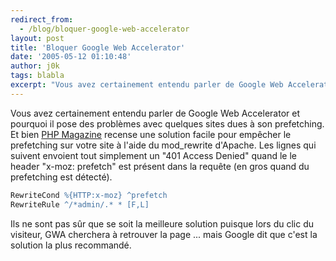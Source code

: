 ```yaml
---
redirect_from:
  - /blog/bloquer-google-web-accelerator
layout: post
title: 'Bloquer Google Web Accelerator'
date: '2005-05-12 01:10:48'
author: j0k
tags: blabla
excerpt: "Vous avez certainement entendu parler de Google Web Accelerator et pourquoi il pose des problèmes avec quelques sites dues à son prefetching.     \nEt bien [PHP Magazine](http://www.php-mag.net/itr/news/psecom,id,21649,nodeid,113.html) recense une solution facile pour empêcher le prefetching sur votre site à l'aide du mod_rewrite d'Apache.   Les      …"
---
```


Vous avez certainement entendu parler de Google Web Accelerator et pourquoi il pose des problèmes avec quelques sites dues à son prefetching.
Et bien [PHP Magazine](http://www.php-mag.net/itr/news/psecom,id,21649,nodeid,113.html) recense une solution facile pour empêcher le prefetching sur votre site à l'aide du mod_rewrite d'Apache.   Les lignes qui suivent envoient tout simplement un "401 Access Denied" quand le le header "x-moz: prefetch" est présent dans la requête (en gros quand du prefetching est détecté).

```apache
RewriteCond %{HTTP:x-moz} ^prefetch
RewriteRule ^/*admin/.* * [F,L]
```

Ils ne sont pas sûr que se soit la meilleure solution puisque lors du clic du visiteur, GWA cherchera à retrouver la page ... mais Google dit que c'est la solution la plus recommandé.
